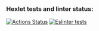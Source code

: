 ### Hexlet tests and linter status:
[![Actions Status](https://github.com/ovsy1/frontend-project-lvl3/workflows/hexlet-check/badge.svg)](https://github.com/ovsy1/frontend-project-lvl3/actions)
[![Eslinter tests](https://github.com/ovsy1/frontend-project-lvl3/workflows/checkLinter/badge.svg)](https://github.com/ovsy1/frontend-project-lvl3/actions)